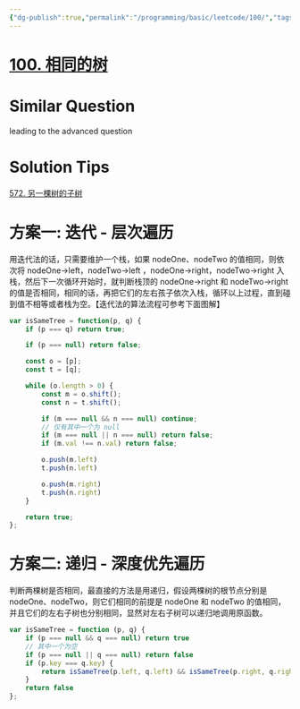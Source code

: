 ```yaml
---
{"dg-publish":true,"permalink":"/programming/basic/leetcode/100/","tags":["leetcode/tree/traverse"]}
---
```



# [100. 相同的树](https://leetcode.cn/problems/same-tree/)

# Similar Question

leading to the advanced question

# Solution Tips
[572. 另一棵树的子树](572.%20另一棵树的子树.md)

# 方案一: 迭代 - 层次遍历

用迭代法的话，只需要维护一个栈，如果 nodeOne、nodeTwo 的值相同，则依次将 nodeOne->left，nodeTwo->left ，nodeOne->right，nodeTwo->right 入栈，然后下一次循环开始时，就判断栈顶的 nodeOne->right 和 nodeTwo->right 的值是否相同，相同的话，再把它们的左右孩子依次入栈，循环以上过程，直到碰到值不相等或者栈为空。【迭代法的算法流程可参考下面图解】

```js
var isSameTree = function(p, q) {
    if (p === q) return true;

    if (p === null) return false;

    const o = [p];
    const t = [q];

    while (o.length > 0) {
        const m = o.shift();
        const n = t.shift();

        if (m === null && n === null) continue;
        // 仅有其中一个为 null
        if (m === null || n === null) return false;
        if (m.val !== n.val) return false;

        o.push(m.left)
        t.push(n.left)

        o.push(m.right)
        t.push(n.right)
    }

    return true;
};
```

# 方案二: 递归 - 深度优先遍历

判断两棵树是否相同，最直接的方法是用递归，假设两棵树的根节点分别是 nodeOne、nodeTwo，则它们相同的前提是 nodeOne 和 nodeTwo 的值相同，并且它们的左右子树也分别相同，显然对左右子树可以递归地调用原函数。

```js
var isSameTree = function (p, q) {
    if (p === null && q === null) return true
    // 其中一个为空
    if (p === null || q === null) return false
    if (p.key === q.key) {
        return isSameTree(p.left, q.left) && isSameTree(p.right, q.right)
    }
    return false
};
```

